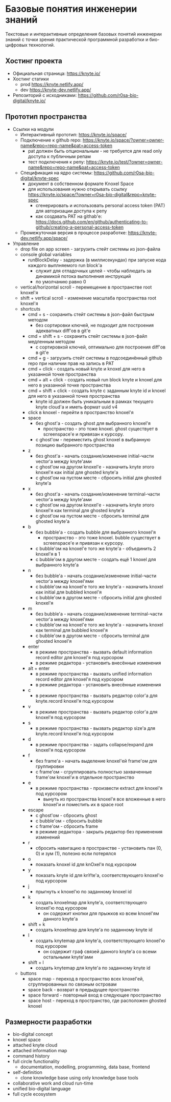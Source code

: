 Базовые понятия инженерии знаний
================================

Текстовые и интерактивные определения базовых понятий инженерии знаний
с точки зрения практической программной разработки
и био-цифровых технологий.

Хостинг проекта
---------------
* Официальная страница: <https://knyte.io/>
* Хостинг статики
  * prod <https://knyte.netlify.app/>
  * dev <https://knyte-dev.netlify.app/>
* Репозиторий с исходниками: <https://github.com/r0sa-bio-digital/knyte.io/>

Прототип пространства
---------------------
* Ссылки на модули
  * Интерактивный прототип: <https://knyte.io/space/>
  * Подключение к github repo: <https://knyte.io/space/?owner=owner-name&repo=repo-name&pat=access-token>
    * pat должен быть опциональным - не требуется для read only доступа к публичным репам
    * тест подключения к репу: <https://knyte.io/test/?owner=owner-name&repo=repo-name&pat=access-token>
  * Спецификация на ядро системы: <https://github.com/r0sa-bio-digital/knyte-spec>
    * документ в собственном формате Knoxel Space
    * для использования нужно открывать ссылку <https://knyte.io/space/?owner=r0sa-bio-digital&repo=knyte-spec>
      * сгенерировать и использовать personal access token (PAT) для авторизации доступа к репу
      * как создавать PAT на githab'е: <https://docs.github.com/en/github/authenticating-to-github/creating-a-personal-access-token>
  * Промежуточная версия в процессе разработке: <https://knyte-dev.netlify.app/space/>
* Управление
  * drop file on app screen - загрузить стейт системы из json-файла
  * console global variables
    * runBlockDelay - задержка (в миллисекундах) при запуске кода каждого выплняемого run block'а
      * служит для отладочных целей - чтобы наблюдать за динамикой потока выполнения инструкций
      * по умолчанию равно 0
  * vertical/horizontal scroll - перемещение в пространстве root knoxel'я
  * shift + vertical scroll - изменение масштаба пространства root knoxel'я
  * shortcuts
    * cmd + s - сохранить стейт системы в json-файл быстрым методом
      * без сортировки ключей, не подходит для построения адекватных diff'ов в git'е
    * cmd + shift + s - сохранить стейт системы в json-файл медленным методом
      * с сортировкой ключей, оптимально для построения diff'ов в git'е
    * cmd + g - загрузить стейт системы в подсоединённый github repo при наличии прав на запись в PAT
    * cmd + click - создать новый knyte и knoxel для него в указанной точке пространства
    * cmd + alt + click - создать новый run block knyte и knoxel для него в указанной точке пространства
    * cmd + shift + click - создать knyte с заданным knyte id и knoxel для него в указанной точке пространства
      * knyte id должен быть уникальным в рамках текущего knyte cloud'а и иметь формат uuid v4
    * click в knoxel - перейти в пространство knoxel'я
    * space
      * без ghost'а - создать ghost для выбранного knoxel'я
        * пространство - это тоже knoxel. ghost существует в screenspace'e и привязан к курсору.
      * c ghost'ом - переместить ghost knoxel в выбранную позицию выбранного пространства
    * z
      * без ghost'а - начать создание/изменение initial-части vector'а между knyte'ами
      * c ghost'ом на другом knoxel'е - назначить knyte этого knoxel'я как initial для ghosted knyte'а
      * c ghost'ом на пустом месте - сбросить initial для ghosted knyte'а
    * x
      * без ghost'а - начать создание/изменение terminal-части vector'а между knyte'ами
      * c ghost'ом на другом knoxel'е - назначить knyte этого knoxel'я как terminal для ghosted knyte'а
      * c ghost'ом на пустом месте - сбросить terminal для ghosted knyte'а
    * b
      * без bubble'а - создать bubble для выбранного knoxel'я
        * пространство - это тоже knoxel. bubble существует в screenspace'e и привязан к курсору.
      * с bubble'ом на knoxel'е того же knyte'а - объединить 2 knoxel'я в 1
      * с bubble'ом в другом месте - создать ещё 1 knoxel для выбранного knyte'а
    * n
      * без bubble'а - начать создание/изменение initial-части vector'а между knoxel'ями
      * с bubble'ом на knoxel'е того же knyte'а - назначить knoxel как initial для bubbled knoxel'я
      * с bubble'ом в другом месте - сбросить initial для ghosted knoxel'я
    * m
      * без bubble'а - начать создание/изменение terminal-части vector'а между knoxel'ями
      * с bubble'ом на knoxel'е того же knyte'а - назначить knoxel как terminal для bubbled knoxel'я
      * с bubble'ом в другом месте - сбросить terminal для ghosted knoxel'я
    * enter
      * в режиме пространства - вызвать default information record editor для knoxel'я под курсором
      * в режиме редактора - установить внесённые изменения
    * alt + enter
      * в режиме пространства - вызвать unified information record editor для knoxel'я под курсором
      * в режиме редактора - установить внесённые изменения
    * c
      * в режиме пространства - вызвать редактор color'а для knyte.record knoxel'я под курсором
    * v
      * в режиме пространства - вызвать редактор color'а для knoxel'я под курсором
    * s
      * в режиме пространства - вызвать редактор size'а для knyte.record knoxel'я под курсором
    * d
      * в режиме пространства - задать collapse/expand для knoxel'я под курсором
    * f
      * без frame'а - начать выделение knoxel'ей frame'ом для группировки
      * c frame'ом - сгруппировать полностью захваченные frame'ом knoxel'и в отдельное пространство
    * e
      * в режиме пространства - произвести extract для knoxel'я под курсором
        * вынуть из пространства knoxel'я все вложенные в него knoxel'и и поместить их в space root
    * escape
      * c ghost'ом - сбросить ghost
      * c bubble'ом - сбросить bubble
      * c frame'ом - сбросить frame
      * в режиме редактора - закрыть редактор без применения изменений
    * r
      * сбросить навигацию в пространстве - установить пан (0, 0) и зум (1), полезно если потерялся
    * o
      * показать knoxel id для knOxel'я под курсором
    * y
      * показать knyte id для knYte'а, соответствующего knoxel'ю под курсором
    * j
      * прыгнуть к knoxel'ю по заданному knoxel id
    * k
      * создать knoxelmap для knyte'а, соответствующего knoxel'ю под курсором
        * он содержит кнопки для прыжков ко всем knoxel'ям данного knyte'а
    * shift + k
      * создать knoxelmap для knyte'а по заданному knyte id
    * l
      * создать knytemap для knyte'а, соответствующего knoxel'ю под курсором
        * он содержит граф связей данного knyte'а со всеми остальными knyte'ами
    * shift + l
      * создать knytemap для knyte'а по заданному knyte id
  * buttons
    * space map - переход в пространство всех knoxel'ей, сгруппированных по связным островам
    * space back - возврат в предыдущее пространство
    * space forward - повторный вход в следующее пространство
    * space host - переход в пространство, где расположен ghosted knoxel
    
Размерности разработки
----------------------
* bio-digital concept
* knoxel space
* attached knyte cloud
* attached information map
* command history
* full circle functionality
  * documentation, modelling, programming, data base, frontend
* self-definition
  * clone knowledge base using only knowledge base tools
* collaborative work and cloud run-time
* unified bio-digital language
* full cycle ecosystem